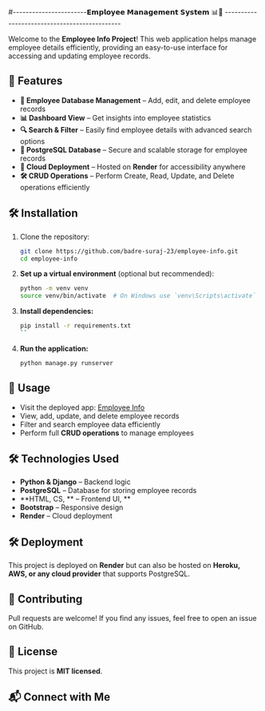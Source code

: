 #-----------------------𝗘𝗺𝗽𝗹𝗼𝘆𝗲𝗲 𝗠𝗮𝗻𝗮𝗴𝗲𝗺𝗲𝗻𝘁 𝗦𝘆𝘀𝘁𝗲𝗺 📊💼 ---------------------------------------------

Welcome to the **Employee Info Project**! This web application helps manage employee details efficiently, providing an easy-to-use interface for accessing and updating employee records.



## 🌟 Features

- **📝 Employee Database Management** – Add, edit, and delete employee records
- **📊 Dashboard View** – Get insights into employee statistics
- **🔍 Search & Filter** – Easily find employee details with advanced search options
- **💾 PostgreSQL Database** – Secure and scalable storage for employee records
- **🚀 Cloud Deployment** – Hosted on **Render** for accessibility anywhere
- **🛠️ CRUD Operations** – Perform Create, Read, Update, and Delete operations efficiently

## 🛠️ Installation

1. Clone the repository:

   ```bash
   git clone https://github.com/badre-suraj-23/employee-info.git
   cd employee-info
   ```

2. **Set up a virtual environment** (optional but recommended):

   ```bash
   python -m venv venv
   source venv/bin/activate  # On Windows use `venv\Scripts\activate`
   ```

3. **Install dependencies:**

   ```bash
   pip install -r requirements.txt
   ``

5. **Run the application:**

   ```bash
   python manage.py runserver
   ```

## 📌 Usage

- Visit the deployed app: [Employee Info](https://employeeinfo.onrender.com/)
- View, add, update, and delete employee records
- Filter and search employee data efficiently
- Perform full **CRUD operations** to manage employees

## 🛠 Technologies Used

- **Python & Django** – Backend logic 
- **PostgreSQL** – Database for storing employee records
- \*\*HTML, CS, \*\* – Frontend UI, \*\*
- **Bootstrap** – Responsive design
- **Render** – Cloud deployment

## 🛠 Deployment

This project is deployed on **Render** but can also be hosted on **Heroku, AWS, or any cloud provider** that supports PostgreSQL.

## 🤝 Contributing

Pull requests are welcome! If you find any issues, feel free to open an issue on GitHub.

## 📝 License

This project is **MIT licensed**.

## 📬 Connect with Me



